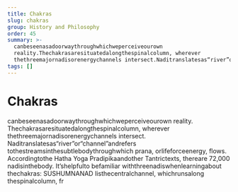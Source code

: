 ```yaml
---
title: Chakras
slug: chakras
group: History and Philosophy
order: 45
summary: >-
  canbeseenasadoorwaythroughwhichweperceiveourown
  reality.Thechakrasaresituatedalongthespinalcolumn, wherever
  thethreemajornadisorenergychannels intersect.Naditranslatesas“river”or“c…
tags: []
---
```

# Chakras

canbeseenasadoorwaythroughwhichweperceiveourown reality. Thechakrasaresituatedalongthespinalcolumn, wherever thethreemajornadisorenergychannels intersect. Naditranslatesas“river”or“channel”andrefers tothestreamsinthesubtlebodythroughwhich prana, orlifeforceenergy, flows. Accordingtothe Hatha Yoga Pradipikaandother Tantrictexts, thereare 72,000 nadisinthebody. It’shelpfulto befamiliar withthreenadiswhenlearningabout thechakras: SUSHUMNANAD Iisthecentralchannel, whichrunsalong thespinalcolumn, fr
